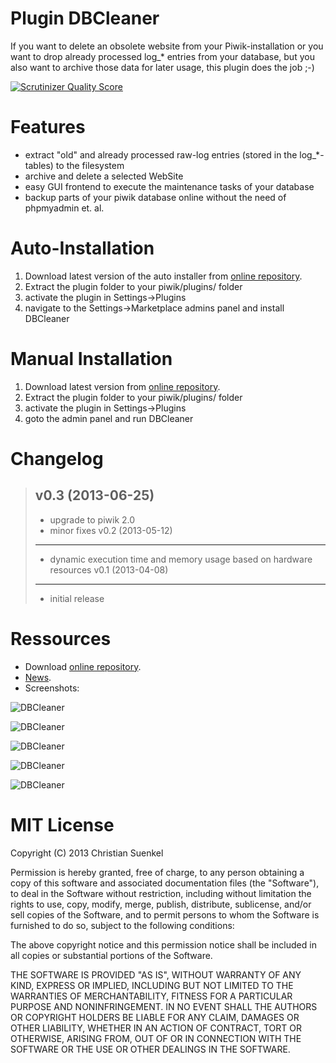 Plugin DBCleaner
========================


If you want to delete an obsolete website from your Piwik-installation or you want to
drop already processed log_* entries from your database, but you also want to archive
those data for later usage, this plugin does the job ;-)

[![Scrutinizer Quality Score](https://scrutinizer-ci.com/g/csuenkel/piwik_DBCleaner/badges/quality-score.png?s=3efc9ea0cc38d580b4e6e612461dad0a51e9571b)](https://scrutinizer-ci.com/g/csuenkel/piwik_DBCleaner/)


Features
========

- extract "old"  and already processed raw-log entries (stored in the log_*-tables) to the filesystem
- archive and delete a selected WebSite 
- easy GUI frontend to execute the maintenance tasks of your database
- backup parts of your piwik database online without the need of phpmyadmin et. al.

Auto-Installation
============

1. Download latest version of the auto installer from [online repository](http://plugin.suenkel.org/).
2. Extract the plugin folder to your piwik/plugins/ folder
3. activate the plugin in Settings->Plugins 
4. navigate to the Settings->Marketplace admins panel and install DBCleaner

Manual Installation
============

1. Download latest version from [online repository](http://plugin.suenkel.org/plugin/detail/DBCleaner).
2. Extract the plugin folder to your piwik/plugins/ folder
3. activate the plugin in Settings->Plugins 
4. goto the admin panel and run DBCleaner   

Changelog
=========
> v0.3   (2013-06-25)
> -------------------
>  * upgrade to piwik 2.0
>  * minor fixes
> v0.2   (2013-05-12)
> -------------------
>  * dynamic execution time and memory usage based on hardware resources
> v0.1   (2013-04-08)
> -------------------
>  * initial release


Ressources
==========

   * Download [online repository](http://plugin.suenkel.org).
   * [News](http://plugin.suenkel.org/blog).
   * Screenshots:

![DBCleaner](http://plugin.suenkel.org/pic/g/2013/04/dbcIndex-300x147.png)

![DBCleaner](http://plugin.suenkel.org/pic/g/2013/04/dbcWebsite-300x141.png)

![DBCleaner](http://plugin.suenkel.org/pic/g/2013/04/dbcCleanup-300x162.png)

![DBCleaner](http://plugin.suenkel.org/pic/g/2013/04/dbcFiles-300x153.png)

![DBCleaner](http://plugin.suenkel.org/pic/g/2013/04/dbcPreferences-300x131.png)



MIT License
===========

Copyright (C) 2013 Christian Suenkel

Permission is hereby granted, free of charge, to any person obtaining a copy of
this software and associated documentation files (the "Software"), to deal in
the Software without restriction, including without limitation the rights to
use, copy, modify, merge, publish, distribute, sublicense, and/or sell copies of
 the Software, and to permit persons to whom the Software is furnished to do so,
subject to the following conditions:

The above copyright notice and this permission notice shall be included in all
copies or substantial portions of the Software.

THE SOFTWARE IS PROVIDED "AS IS", WITHOUT WARRANTY OF ANY KIND, EXPRESS OR
IMPLIED, INCLUDING BUT NOT LIMITED TO THE WARRANTIES OF MERCHANTABILITY, FITNESS
FOR A PARTICULAR PURPOSE AND NONINFRINGEMENT. IN NO EVENT SHALL THE AUTHORS OR
COPYRIGHT HOLDERS BE LIABLE FOR ANY CLAIM, DAMAGES OR OTHER LIABILITY, WHETHER
IN AN ACTION OF CONTRACT, TORT OR OTHERWISE, ARISING FROM, OUT OF OR IN
CONNECTION WITH THE SOFTWARE OR THE USE OR OTHER DEALINGS IN THE SOFTWARE.
